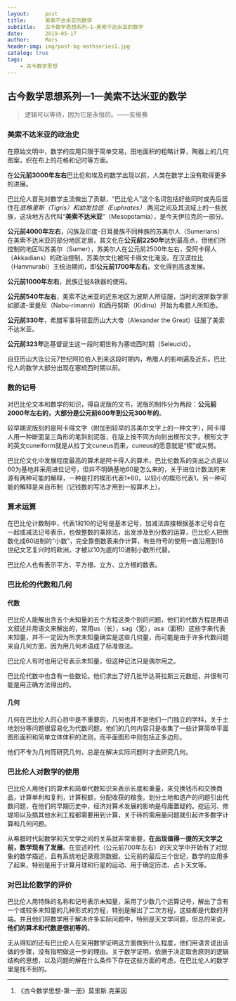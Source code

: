 ```yaml
---
layout:     post
title:      美索不达米亚的数学
subtitle:   古今数学思想系列—1—美索不达米亚的数学
date:       2019-05-17
author:     Mars
header-img: img/post-bg-mathseries1.jpg
catalog: true
tags:
    - 古今数学思想
---
```


## 古今数学思想系列—1—美索不达米亚的数学

> 逻辑可以等待，因为它是永恒的。——亥维赛

### 美索不达米亚的政治史

在原始文明中，数学的应用只限于简单交易，田地面积的粗略计算，陶器上的几何图案，织在布上的花格和记时等方面。

在**公元前3000年左右**巴比伦和埃及的数学出现以前，人类在数学上没有取得更多的进展。

巴比伦人首先对数学主流做出了贡献，“巴比伦人”这个名词包括好些同时或先后居住在*底格里斯（Tigris）和幼发拉底（Euphrates）* 两河之间及其流域上的一些民族，这块地方古代叫“**美索不达米亚**”（Mesopotamia），是今天伊拉克的一部分。

**公元前4000年左右**，闪族及印度-日耳曼族不同种族的苏美尔人（Sumerians）在美索不达米亚的部分地区定居，其文化在**公元前2250年**达到最高点，但他们所控制的地区叫苏美尔（Sumer），苏美尔人在公元前2500年左右，受阿卡得人（Akkadians）的政治控制，苏美尔文化被阿卡得文化淹没。在汉谟拉比（Hammurabi）王统治期间，即**公元前1700年左右**，文化得到高速发展。

**公元前1000年左右**，民族迁徙&铁器的使用。

**公元前540年左右**，美索不达米亚的近东地区为波斯人所征服，当时的波斯数学家如那波-里曼尼（Nabu-rimanni）和西丹努斯（Kidinu）开始为希腊人所知悉。

**公元前330年**，希腊军事将领亚历山大大帝（Alexander the Great）征服了美索不达米亚。

**公元前323年**迄基督诞生这一段时期世称为塞琉西时期（Seleucid）。

自亚历山大迄公元7世纪阿拉伯人到来这段时期内，希腊人的影响遍及近东。巴比伦人的数学大部分出现在塞琉西时期以前。

### 数的记号

对巴比伦文本和数学的知识，得自泥版的文书，泥版的制作分为两段：**公元前2000年左右的，大部分是公元前600年到公元300年的**。

较早期泥版刻的是阿卡得文字（附加到较早的苏美尔文字上的一种文字），阿卡得人用一种断面呈三角形的笔斜刻泥版，在版上按不同方向刻出楔形文字。楔形文字的英文cuneiform就是从拉丁文cuneus而来，cuneus的愿意就是“楔”或尖劈。

巴比伦文化中发展程度最高的算术是阿卡得人的算术，巴比伦数系的突出之点是以60为基地并采用进位记号，但并不明确基地60是怎么来的，关于进位计数法的来源有两种可能的解释，一种是打的楔形代表1*60，以较小的楔形代表1，另一种可能的解释是来自币制（记钱数的写法才用到一般算术上）。

### 算术运算

在巴比伦计数制中，代表1和10的记号是基本记号，加减法直接根据基本记号合在一起或减法记号表示，也做整数的乘除法，出发涉及到分数的运算，巴比伦人把倒数化成60进制的“小数”，完全靠倒数表来作计算，有些符号的使用一直沿用到16世纪文艺复兴时的欧洲，才被以10为底的10进制小数所代替。

巴比伦人也有表示平方、平方根、立方、立方根的数表。

### 巴比伦的代数和几何

####  代数

巴比伦人能解出含五个未知量的五个方程这类个别的问题，他们的代数方程是用语文叙述并用语文来解出的，常用us（长），sag（宽），asa（面积）这些字来代表未知量，并不一定因为所求未知量确实是这些几何量，而可能是由于许多代数问题来自几何方面，因为用几何术语成了标准做法。

巴比伦人有时也用记号表示未知量，但这种记法只是偶尔用之。

巴比伦代数中也含有一些数论。他们求出了好几批毕达哥拉斯三元数组，并很有可能是用正确方法得出的。

#### 几何

几何在巴比伦人的心目中是不重要的，几何也并不是他们一门独立的学科，关于土地划分等问题很容易化为代数问题。他们的几何内容只是收集了一些计算简单平面图形面积和简单立体体积的法则，而平面图形中则包括正多边形。

他们不专为几何而研究几何，总是在解决实际问题时才去研究几何。

### 巴比伦人对数学的使用

巴比伦人用他们的算术和简单代数知识来表示长度和重量，来兑换钱币和交换商品，计算单利和复利，计算税额，分配收获的粮食。划分土地和遗产的问题引出代数问题，在他们的早期历史中，经济对算术发展的影响是毋庸置疑的。挖运河、修堤坝以及搞其他水利工程都需要用到计算，关于砖的需用量问题就引起许多数字计算和几何问题。

从希腊时代起数学和天文学之间的关系就非常重要，**在出现值得一提的天文学之前，数学现有了发展**。在亚述时代（公元前700年左右）的天文学中开始有了对现象的数学描述，且有系统地记录观测数据，公元前的最后三个世纪，数学的应用多了起来，特别是用于计算月球和行星的运动、用于确定历法、占卜天文等。

### 对巴比伦数学的评价

巴比伦人用特殊的名称和记号表示未知量，采用了少数几个运算记号，解出了含有一个或较多未知量的几种形式的方程，特别是解出了二次方程，这些都是代数的开端。并且他们将数学用于解决许多实际问题中，特别是天文学问题，但总的来说，**他们的算术和代数是很初等的**。

无从得知的还有巴比伦人在采用数学证明这方面做到什么程度，他们用语言说出该做的步骤，没有指明做这一步的理由。关于数学证明，依据于决定取舍原则的逻辑结构的思想，以及问题的解在什么条件下存在这些方面的考虑，在巴比伦人的数学里是找不到的。

----

1. 《古今数学思想-第一册》莫里斯.克莱因